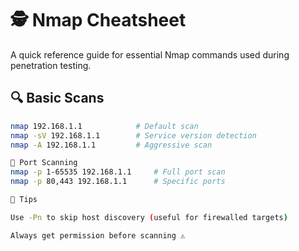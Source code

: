 # 🕵️ Nmap Cheatsheet

A quick reference guide for essential Nmap commands used during penetration testing.

## 🔍 Basic Scans
```bash
nmap 192.168.1.1            # Default scan
nmap -sV 192.168.1.1        # Service version detection
nmap -A 192.168.1.1         # Aggressive scan

📡 Port Scanning
nmap -p 1-65535 192.168.1.1     # Full port scan
nmap -p 80,443 192.168.1.1      # Specific ports

🧠 Tips

Use -Pn to skip host discovery (useful for firewalled targets)

Always get permission before scanning ⚠️

